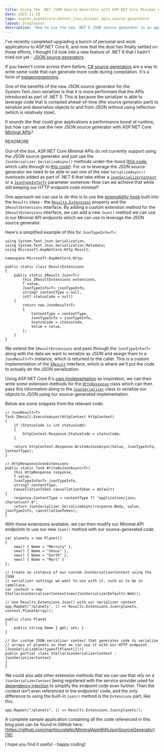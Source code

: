 ```yaml
---
title: Using the .NET JSON Source Generator with ASP.NET Core Minimal APIs
date: 2021-11-28
tags: aspnet,aspnetcore,dotnet,json,minimal apis,source generators
layout: bloglayout
description: "How to use the new .NET 6 JSON source generator in an application using ASP.NET Core Minimal APIs."
---
```


I've recently completed upgrading a bunch of personal and work applications to
ASP.NET Core 6, and now that the dust has finally settled on those efforts, I
thought I'd look into a new feature of .NET 6 that I hadn't tried out yet - [JSON source generators][1].

If you haven't come across them before, [C# source generators][2] are a way to
write some code that can generate more code during compilation. It's a form of
[metaprogramming][3].

One of the benefits of the new JSON source generator for the System.Text.Json
serializer is that it is more performant that the APIs introduced as part of
.NET 5. This is because the serializer is able to leverage code that is compiled
ahead-of-time (the source generator part) to serialize and deserialize objects
to and from JSON without using reflection (which is relatively slow).

It sounds like that could give applications a performance boost at runtime, but
how can we use the new JSON source generator with ASP.NET Core [Minimal APIs][4]?

READMORE

Out-of-the box, ASP.NET Core Minimal APIs do not currently support using the JSON
source generator and just use the `JsonSerializer.SerializeAsync()` methods
under-the-hood ([this code][5], which calls through to [this code][6]). For us
to leverage the JSON source generator we need to be able to use one of the new
`SerializeAsync()` overloads added as part of .NET 6 that take either a
[`JsonSerializerContext`][7] or a [`JsonTypeInfo<T>`][8] parameter somehow. How
can we achieve that while still keeping our HTTP endpoint code minimal?

One approach we can use to do this is to use the [extensibility hook][9] built
into the `Results` class - the [`Results.Extensions`][10] property and the
`IResultExtensions` interface. By adding a custom extension method for the
`IResultExtensions` interface, we can add a new `Json()` method we can use in
our Minimal API endpoints which we can use to leverage the JSON source generator.

Here's a simplified example of this for `JsonTypeInfo<T>`:

```
using System.Text.Json.Serialization;
using System.Text.Json.Serialization.Metadata;
using Microsoft.AspNetCore.Http.Result;

namespace Microsoft.AspNetCore.Http;

public static class ResultExtensions
{
    public static IResult Json<T>(
        this IResultExtensions extensions,
        T value,
        JsonTypeInfo<T> jsonTypeInfo,
        string? contentType = null,
        int? statusCode = null)
    {
        return new JsonResult<T>
        {
            ContentType = contentType,
            JsonTypeInfo = jsonTypeInfo,
            StatusCode = statusCode,
            Value = value,
        };
    }
}
```

We extend the `IResultExtensions` and pass through the `JsonTypeInfo<T>` along
with the data we want to serialize as JSON and assign them to a `JsonResult<T>`
instance, which is returned to the caller. This is a custom implementation of the
[`IResult`][11] interface, which is where we'll put the code to actually do the
JSON serialization.

Using ASP.NET Core 6's [own implementation][12] as inspiration, we can then
write some extension methods for the [`HttpResponse`][13] class which can then
pass this information along to the [`JsonSerializer`][14] class to serialize
our objects to JSON using our source-generated implementation.

Below are some snippets from the relevant code.

```
// JsonResult<T>
Task IResult.ExecuteAsync(HttpContext httpContext)
{
    if (StatusCode is int statusCode)
    {
        httpContext.Response.StatusCode = statusCode;
    }

    return httpContext.Response.WriteAsJsonAsync(Value, JsonTypeInfo, ContentType);
}

// HttpResponseJsonExtensions
public static Task WriteAsJsonAsync<T>(
    this HttpResponse response,
    T value,
    JsonTypeInfo<T> jsonTypeInfo,
    string? contentType,
    CancellationToken cancellationToken = default)
{
    response.ContentType = contentType ?? "application/json; charset=utf-8";
    return JsonSerializer.SerializeAsync(response.Body, value, jsonTypeInfo, cancellationToken);
}
```

With these extensions available, we can then modify our Minimal API endpoints to
use our new `Json()` method with our source-generated code.

```
var planets = new Planet[]
{
    new() { Name = "Mercury" },
    new() { Name = "Venus" },
    new() { Name = "Earth" },
    new() { Name = "Mars" }
};

// Create an instance of our custom JsonSerializerContext using the JSON
// serializer settings we want to use with it, such as to be in camelCase.
var context = new StellarJsonSerializerContext(new(JsonSerializerDefaults.Web));

// Use Results.Extensions.Json() with our serializer context
app.MapGet("/planets", () => Results.Extensions.Json(planets, context.PlanetArray));

public class Planet
{
    public string Name { get; set; }
}

// Our custom JSON serializer context that generates code to serialize
// arrays of planets so that we can use it with our HTTP endpoint.
[JsonSerializable(typeof(Planet[]))]
public partial class StellarJsonSerializerContext : JsonSerializerContext
{
}
```

We could also add other extension methods that we can use that rely on a
`JsonSerializerContext` being registered with the service provider used for
[dependency injection][15] to simplify the endpoint code even further. Then the
context isn't even referenced in the endpoints' code, and the only difference to
using the built-in `Json()` method is the `Extensions` part, like this.

```
app.MapGet("/planets", () => Results.Extensions.Json(planets));
```

A complete sample application containing all the code referenced in this blog
post can be found in GitHub here: [https://github.com/martincostello/MinimalApisWithJsonSourceGenerator][16]

I hope you find it useful - happy coding!

[1]: https://devblogs.microsoft.com/dotnet/try-the-new-system-text-json-source-generator/
[2]: https://devblogs.microsoft.com/dotnet/introducing-c-source-generators/
[3]: https://en.wikipedia.org/wiki/Metaprogramming
[4]: https://docs.microsoft.com/en-us/aspnet/core/fundamentals/minimal-apis
[5]: https://github.com/dotnet/aspnetcore/blob/ae1a6cbe225b99c0bf38b7e31bf60cb653b73a52/src/Http/Http.Results/src/JsonResult.cs#L57
[6]: https://github.com/dotnet/aspnetcore/blob/ae1a6cbe225b99c0bf38b7e31bf60cb653b73a52/src/Http/Http.Extensions/src/HttpResponseJsonExtensions.cs#L91
[7]: https://docs.microsoft.com/en-us/dotnet/api/system.text.json.jsonserializer.serializeasync?view=net-6.0#System_Text_Json_JsonSerializer_SerializeAsync_System_IO_Stream_System_Object_System_Type_System_Text_Json_Serialization_JsonSerializerContext_System_Threading_CancellationToken_
[8]: https://docs.microsoft.com/en-us/dotnet/api/system.text.json.jsonserializer.serializeasync?view=net-6.0#System_Text_Json_JsonSerializer_SerializeAsync__1_System_IO_Stream___0_System_Text_Json_Serialization_Metadata_JsonTypeInfo___0__System_Threading_CancellationToken_
[9]: https://docs.microsoft.com/en-us/aspnet/core/fundamentals/minimal-apis?view=aspnetcore-6.0#customizing-results
[10]: https://docs.microsoft.com/en-us/dotnet/api/microsoft.aspnetcore.http.results.extensions?view=aspnetcore-6.0#Microsoft_AspNetCore_Http_Results_Extensions
[11]: https://docs.microsoft.com/en-us/dotnet/api/microsoft.aspnetcore.http.iresult?view=aspnetcore-6.0
[12]: https://github.com/dotnet/aspnetcore/blob/ae1a6cbe225b99c0bf38b7e31bf60cb653b73a52/src/Http/Http.Results/src/JsonResult.cs#L47-L58
[13]: https://docs.microsoft.com/en-us/dotnet/api/microsoft.aspnetcore.http.httpresponse?view=aspnetcore-6.0
[14]: https://docs.microsoft.com/en-us/dotnet/api/system.text.json.jsonserializer?view=net-6.0
[15]: https://docs.microsoft.com/en-us/aspnet/core/fundamentals/dependency-injection?view=aspnetcore-6.0
[16]: https://github.com/martincostello/MinimalApisWithJsonSourceGenerator

